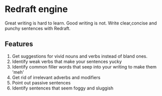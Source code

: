# Redraft engine

Great writing is hard to learn. Good writing is not. Write clear,concise and punchy sentences with Redraft.

## Features

1. Get suggestions for vivid nouns and verbs instead of bland ones.
2. Identify weak verbs that make your sentences yucky
3. Identify common filler words that seep into your writing to make them 'meh'
4. Get rid of irrelevant adverbs and modifiers
5. Point out passive sentences
6. Identify sentences that seem foggy and sluggish